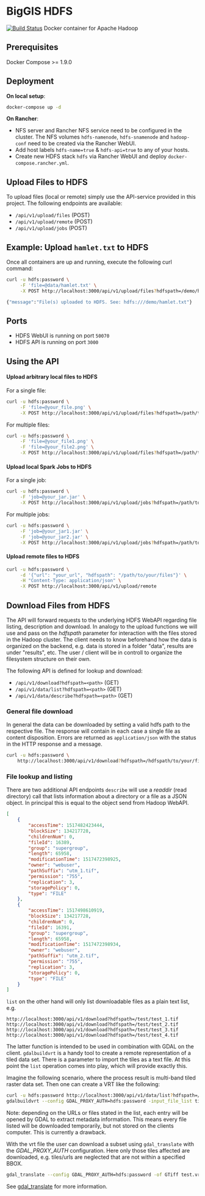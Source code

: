 # BigGIS HDFS
[![Build Status](https://api.travis-ci.org/biggis-project/biggis-hdfs.svg)](https://travis-ci.org/biggis-project/biggis-hdfs)
Docker container for Apache Hadoop


## Prerequisites
Docker Compose >= 1.9.0

## Deployment

**On local setup**:
```sh
docker-compose up -d
```

**On Rancher**:
* NFS server and Rancher NFS service need to be configured in the cluster. The NFS volumes `hdfs-namenode`, `hdfs-snamenode` and `hadoop-conf` need to be created via the Rancher WebUI.
* Add host labels `hdfs-name=true` & `hdfs-api=true` to any of your hosts.
* Create new HDFS stack `hdfs` via Rancher WebUI and deploy `docker-compose.rancher.yml`.

## Upload Files to HDFS
To upload files (local or remote) simply use the API-service provided in this project.
The following endpoints are available:
* `/api/v1/upload/files` (POST)
* `/api/v1/upload/remote` (POST)
* `/api/v1/upload/jobs` (POST)

## Example: Upload `hamlet.txt` to HDFS
Once all containers are up and running, execute the following curl command:
```sh
curl -u hdfs:password \
     -F 'file=@data/hamlet.txt' \
     -X POST http://localhost:3000/api/v1/upload/files?hdfspath=/demo/hamlet.txt

{"message":"File(s) uploaded to HDFS. See: hdfs:///demo/hamlet.txt"}
```

## Ports
- HDFS WebUI is running on port `50070`
- HDFS API is running on port `3000`

## Using the API
#### Upload arbitrary local files to HDFS
For a single file:
```sh
curl -u hdfs:password \
     -F 'file=@your_file.png' \
     -X POST http://localhost:3000/api/v1/upload/files?hdfspath=/path/to/your/files
```
For multiple files:
```sh
curl -u hdfs:password \
     -F 'file=@your_file1.png' \
     -F 'file=@your_file2.png' \
     -X POST http://localhost:3000/api/v1/upload/files?hdfspath=/path/to/your/files
```

#### Upload local Spark Jobs to HDFS
For a single job:
```sh
curl -u hdfs:password \
     -F 'job=@your_jar.jar' \
     -X POST http://localhost:3000/api/v1/upload/jobs?hdfspath=/path/to/your/jobs
```
For multiple jobs:
```sh
curl -u hdfs:password \
     -F 'job=@your_jar1.jar' \
     -F 'job=@your_jar2.jar' \
     -X POST http://localhost:3000/api/v1/upload/jobs?hdfspath=/path/to/your/jobs
```

#### Upload remote files to HDFS
```sh
curl -u hdfs:password \
     -d '{"url": "your_url", "hdfspath": "/path/to/your/files"}' \
     -H "Content-Type: application/json" \
     -X POST http://localhost:3000/api/v1/upload/remote
```

## Download Files from HDFS
The API will forward requests to the underlying HDFS WebAPI regarding file listing, description and download. In analogy to the upload functions we will use and pass on the *hdfspath* parameter for interaction with the files stored in the Hadoop cluster. The client needs to know beforehand how the data is organized on the backend, e.g. data is stored in a folder "data", results are under "results", etc. The user / client will be in controll to organize the filesystem structure on their own.

The following API is defined for lookup and download:
* `/api/v1/download?hdfspath=<path>` (GET)
* `/api/v1/data/list?hdfspath=<path>` (GET)
* `/api/v1/data/describe?hdfspath=<path>` (GET)

### General file download
In general the data can be downloaded by setting a valid hdfs path to the respective file. The response will contain in each case a single file as content disposition. Errors are returned as `application/json` with the status in the HTTP response and a message.

```sh
curl -u hdfs:password \
    http://localhost:3000/api/v1/download?hdfspath=/hdfspath/to/your/file.tif
```

### File lookup and listing
There are two additional API endpoints `describe` will use a *readdir* (read directory) call that lists information about a directory or a file as a JSON object. In principal this is equal to the object send from Hadoop WebAPI. 

```json
[
    {
        "accessTime": 1517482423444,
        "blockSize": 134217728,
        "childrenNum": 0,
        "fileId": 16389,
        "group": "supergroup",
        "length": 65958,
        "modificationTime": 1517472398925,
        "owner": "webuser",
        "pathSuffix": "utm_1.tif",
        "permission": "755",
        "replication": 3,
        "storagePolicy": 0,
        "type": "FILE"
    },
    {
        "accessTime": 1517498610919,
        "blockSize": 134217728,
        "childrenNum": 0,
        "fileId": 16391,
        "group": "supergroup",
        "length": 65958,
        "modificationTime": 1517472398934,
        "owner": "webuser",
        "pathSuffix": "utm_2.tif",
        "permission": "755",
        "replication": 3,
        "storagePolicy": 0,
        "type": "FILE"
    }
]
```

`list` on the other hand will only list downloadable files as a plain text list, e.g.

```
http://localhost:3000/api/v1/download?hdfspath=/test/test_1.tif
http://localhost:3000/api/v1/download?hdfspath=/test/test_2.tif
http://localhost:3000/api/v1/download?hdfspath=/test/test_3.tif
http://localhost:3000/api/v1/download?hdfspath=/test/test_4.tif
```

The latter function is intended to be used in combination with GDAL on the client. `gdalbuildvrt` is a handy tool to create a remote representation of a tiled data set. There is a parameter to import the tiles as a text file. At this point the `list` operation comes into play, which will provide exactly this.

Imagine the following scenario, where the process result is multi-band tiled raster data set. Then one can create a VRT like the following:

```sh
curl -u hdfs:password http://localhost:3000/api/v1/data/list?hdfspath=/test > tiles.txt
gdalbuildvrt --config GDAL_PROXY_AUTH=hdfs:password -input_file_list tiles.txt test.vrt
```

Note: depending on the URLs or files stated in the list, each entry will be opened by GDAL to extract metadata information. This means every file listed will be downloaded temporarily, but not stored on the clients computer. This is currently a drawback.

With the vrt file the user can download a subset using `gdal_translate` with the *GDAL_PROXY_AUTH* configuration. Here only those tiles affected are downloaded, e.g. tiles/urls are neglected that are not within a specified BBOX.

```sh
gdal_translate --config GDAL_PROXY_AUTH=hdfs:password -of GTiff test.vrt test.tif
```

See [gdal_translate](http://www.gdal.org/gdal_translate.html) for more information.


